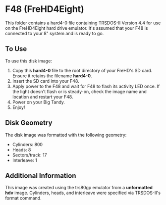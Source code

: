 # F48 (FreHD4Eight)

This folder contains a hard4-0 file containing TRSDOS-II Version 4.4 for use on the FreHD4Eight hard drive emulator.  It's assumed that your F48 is connected to your 8" system and is ready to go.

## To Use

To use this disk image:

1. Copy this **hard4-0** file to the root directory of your FreHD's SD card.  Ensure it retains the filename **hard4-0**. 
1. Insert the SD card into your F48.
1. Apply power to the F48 and wait for F48 to flash its activity LED once.  If the light doesn't flash or is steady-on, check the image name and location and restart your F48.
1. Power on your Big Tandy.
1. Enjoy!

## Disk Geometry

The disk image was formatted with the following geometry:

* Cylinders: 800
* Heads: 8
* Sectors/track: 17
* Interleave: 1

## Additional Information

This image was created using the trs80gp emulator from a **unformatted hdv** image.  Cylinders, heads, and interleave were specified via TRSDOS-II's format command.
